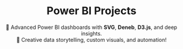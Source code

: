 <h1 align="center">Power BI Projects</h1>

<p align="center">
  🚀 Advanced Power BI dashboards with <b>SVG</b>, <b>Deneb</b>, <b>D3.js</b>, and deep insights.
  <br/>
  🎨 Creative data storytelling, custom visuals, and automation!
</p>
